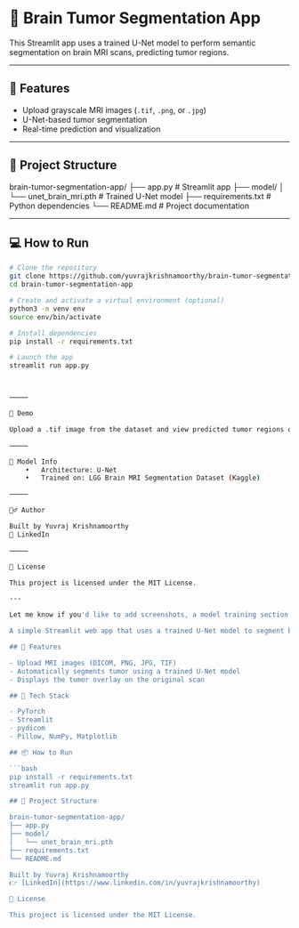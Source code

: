 



# 🧠 Brain Tumor Segmentation App

This Streamlit app uses a trained U-Net model to perform semantic segmentation on brain MRI scans, predicting tumor regions.

---

## 🚀 Features

- Upload grayscale MRI images (`.tif`, `.png`, or `.jpg`)
- U-Net-based tumor segmentation
- Real-time prediction and visualization

---

## 📁 Project Structure

brain-tumor-segmentation-app/
├── app.py                  # Streamlit app
├── model/
│   └── unet_brain_mri.pth  # Trained U-Net model
├── requirements.txt        # Python dependencies
└── README.md               # Project documentation

---

## 💻 How to Run

```bash
# Clone the repository
git clone https://github.com/yuvrajkrishnamoorthy/brain-tumor-segmentation-app.git
cd brain-tumor-segmentation-app

# Create and activate a virtual environment (optional)
python3 -m venv env
source env/bin/activate

# Install dependencies
pip install -r requirements.txt

# Launch the app
streamlit run app.py



⸻

📸 Demo

Upload a .tif image from the dataset and view predicted tumor regions overlaid on the original scan in real-time.

⸻

🧠 Model Info
	•	Architecture: U-Net
	•	Trained on: LGG Brain MRI Segmentation Dataset (Kaggle)

⸻

🙋‍♂️ Author

Built by Yuvraj Krishnamoorthy
🔗 LinkedIn

⸻

📄 License

This project is licensed under the MIT License.

---

Let me know if you'd like to add screenshots, a model training section, or how to support DICOM uploads too.# 🧠 Brain Tumor Segmentation App

A simple Streamlit web app that uses a trained U-Net model to segment brain tumors from MRI scans.

## 🚀 Features

- Upload MRI images (DICOM, PNG, JPG, TIF)
- Automatically segments tumor using a trained U-Net model
- Displays the tumor overlay on the original scan

## 🧪 Tech Stack

- PyTorch
- Streamlit
- pydicom
- Pillow, NumPy, Matplotlib

## 📦 How to Run

```bash
pip install -r requirements.txt
streamlit run app.py

## 📁 Project Structure

brain-tumor-segmentation-app/
├── app.py
├── model/
│   └── unet_brain_mri.pth
├── requirements.txt
└── README.md

Built by Yuvraj Krishnamoorthy  
👉 [LinkedIn](https://www.linkedin.com/in/yuvrajkrishnamoorthy)

📄 License

This project is licensed under the MIT License.

